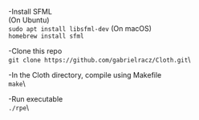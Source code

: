 -Install SFML\
  (On Ubuntu)\
  `sudo apt install libsfml-dev`
  (On macOS)\
  `homebrew install sfml`
  
-Clone this repo\
  `git clone https://github.com/gabrielracz/Cloth.git`\
  
-In the Cloth directory, compile using Makefile\
  `make`\
  
-Run executable\
  `./rpe`\
